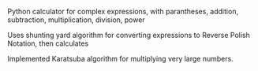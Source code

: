 Python calculator for complex expressions, with parantheses, addition, subtraction, multiplication, division, power

Uses shunting yard algorithm for converting expressions to Reverse Polish Notation, then calculates

Implemented Karatsuba algorithm for multiplying very large numbers.
